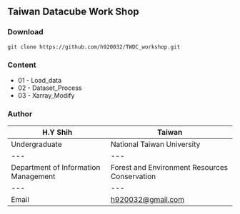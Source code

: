 ## Taiwan Datacube Work Shop

### Download
	git clone https://github.com/h920032/TWDC_workshop.git

### Content
* 01 - Load_data
* 02 - Dataset_Process
* 03 - Xarray_Modify

### Author
|H.Y Shih|Taiwan
|---|---
|Undergraduate | National Taiwan University
|---|---
|Department of Information Management|Forest and Environment Resources Conservation
|---|---
|Email|h920032@gmail.com|
